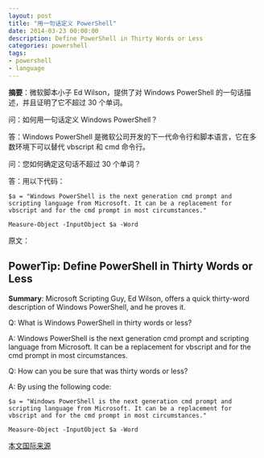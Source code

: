 ```yaml
---
layout: post
title: "用一句话定义 PowerShell"
date: 2014-03-23 00:00:00
description: Define PowerShell in Thirty Words or Less
categories: powershell
tags:
- powershell
- language
---
```

**摘要**：微软脚本小子 Ed Wilson，提供了对 Windows PowerShell 的一句话描述，并且证明了它不超过 30 个单词。

问：如何用一句话定义 Windows PowerShell？

答：Windows PowerShell 是微软公司开发的下一代命令行和脚本语言，它在多数环境下可以替代 vbscript 和 cmd 命令行。

问：您如何确定这句话不超过 30 个单词？

答：用以下代码：

	$a = "Windows PowerShell is the next generation cmd prompt and scripting language from Microsoft. It can be a replacement for vbscript and for the cmd prompt in most circumstances."

	Measure-Object -InputObject $a -Word

原文：
## PowerTip: Define PowerShell in Thirty Words or Less
**Summary**: Microsoft Scripting Guy, Ed Wilson, offers a quick thirty-word description of Windows PowerShell, and he proves it.

Q: What is Windows PowerShell in thirty words or less?

A: Windows PowerShell is the next generation cmd prompt and scripting language from Microsoft. It can be a replacement for vbscript and for the cmd prompt in most circumstances.

Q: How can you be sure that was thirty words or less?

A: By using the following code:

	$a = "Windows PowerShell is the next generation cmd prompt and scripting language from Microsoft. It can be a replacement for vbscript and for the cmd prompt in most circumstances."

	Measure-Object -InputObject $a -Word

[本文国际来源](http://i1.blogs.technet.com/b/heyscriptingguy/archive/2012/08/12/powertip-define-powershell-in-thirty-words-or-less.aspx)
